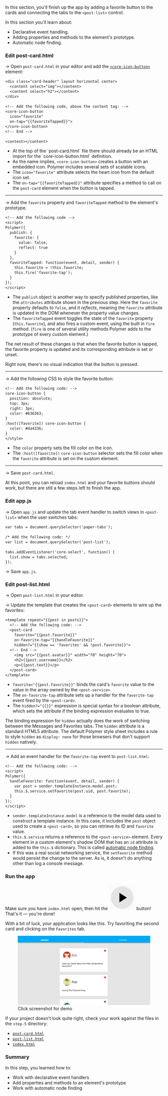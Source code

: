 <toc-element></toc-element>

In this section, you'll finish up the app by adding a favorite button to the cards and connecting the tabs to the `<post-list>` control.

In this section you'll learn about:

-   Declarative event handling.
-   Adding properties and methods to the element's prototype.
-   Automatic node finding.

### Edit post-card.html

<div class="yt-embed">
  <google-youtube
    videoid="qym7deY53SY"
    width="16"
    height="9"
    rel="0"
    autoplay="0"
    fluid>
  </google-youtube>
</div>

&rarr; Open `post-card.html` in your editor and add the
<code><a href="//polymer-project.org/docs/elements/core-elements.html#core-icon-button">&lt;core-icon-button></a></code>
element:

```side-by-side
<div class="card-header" layout horizontal center>
  <content select="img"></content>
  <content select="h2"></content>
</div>

<!-- Add the following code, above the content tag: -->
<core-icon-button
  icon="favorite"
  on-tap="{{favoriteTapped}}">
</core-icon-button>
<!-- End -->

<content></content>
```

<ul class="side-by-side">
  <li>At the top of the `post-card.html` file there should already be an HTML import for the `core-icon-button.html` definition.</li>
  <li>As the name implies, <code>&lt;core-icon-button&gt;</code> creates a button with an
  embedded icon. Polymer includes several sets of
  scalable icons.</li>
  <li>The <code>icon="favorite"</code> attribute selects the heart icon from the
  default icon set.</li>
  <li>The <code>on-tap=</code><wbr><code>"{{favoriteTapped}}"</code> attribute specifies a method to call
  on the <code>post-card</code> element when the button is tapped.</li>
</ul>

<hr>

&rarr; Add the `favorite` property and `favoriteTapped` method to the element's   
prototype. 

```side-by-side
<!-- Add the following code -->
<script>
Polymer({
  publish: {
    favorite: {
      value: false,
      reflect: true
    }
  },
  favoriteTapped: function(event, detail, sender) {
    this.favorite = !this.favorite;
    this.fire('favorite-tap');
  }
});
</script>
```

<ul class="side-by-side">
  <li>The <code>publish</code> object is another way to specify published properties,
  like the <code>attributes</code> attribute shown in the previous step. Here the
  <code>favorite</code> property defaults to <code>false</code>, and it <em>reflects</em>, meaning
  the <code>favorite</code> attribute is updated in the DOM whenever the property value
  changes.</li>
  <li>The <code>favoriteTapped</code> event toggles the state of the <code>favorite</code>
  property (<code>this.favorite</code>), and also fires a custom event, using the
  built in <code>fire</code> method. (<code>fire</code> is one of several utility methods
  Polymer adds to the prototype of every custom element.)</li>
</ul>

The net result of these changes is that when the favorite button is 
tapped, the favorite property is updated and its corresponding attribute 
is set or unset.

Right now, there's no visual indication that the button is pressed.

<hr>

&rarr; Add the following CSS to style the favorite button:

```side-by-side
<!-- Add the following code: -->
core-icon-button {
  position: absolute;
  top: 3px;
  right: 3px;
  color: #636363;
}
:host([favorite]) core-icon-button {
  color: #da4336;
}
</style>
```

<ul class="side-by-side">
  <li>The <code>color</code> property sets the fill color on the icon.</li>
  <li>The <code>:host([favorite])</code> <code>core-icon-button</code> selector sets the
  fill color when the <code>favorite</code> attribute is set on the custom element.</li>
</ul>

<hr>

&rarr; Save `post-card.html`.
   
At this point, you can reload `index.html` and your favorite buttons should 
work, but there are still a few steps left to finish the app.

### Edit app.js

<div class="yt-embed">
  <google-youtube
    videoid="prneaX8RwY0"
    width="16"
    height="9"
    rel="0"
    autoplay="0"
    fluid>
  </google-youtube>
</div>

&rarr; Open `app.js` and update the tab event handler to switch views in 
`<post-list>` when the user switches tabs:

    var tabs = document.querySelector('paper-tabs');

    /* Add the following code: */
    var list = document.querySelector('post-list');

    tabs.addEventListener('core-select', function() {
      list.show = tabs.selected;
    });

&rarr; Save `app.js`.

### Edit post-list.html

&rarr; Open `post-list.html` in your editor.

&rarr; Update the template that creates the `<post-card>` elements to wire up the favorites:

```side-by-side
<template repeat="{{post in posts}}">
  <!-- Add the following code: -->
  <post-card
    favorite="{{post.favorite}}"
    on-favorite-tap="{{handleFavorite}}"
    hidden?="{{show == 'favorites' && !post.favorite}}">
  <!-- End -->
    <img src="{{post.avatar}}" width="70" height="70">
    <h2>{{post.username}}</h2>
    <p>{{post.text}}</p>
  </post-card>
</template>
```

<ul class="side-by-side">
  <li><code>favorite=<wbr>"{{post.favorite}}"</code> binds the 
  card's <code>favorite</code> value to the
  value in the array owned by the <code>&lt;post-service&gt;</code>.</li>
  <li>The <code>on-favorite-tap</code> attribute sets up a handler for the
  <code>favorite-tap</code> event fired by the <code>&lt;post-card&gt;</code>.</li>
  <li>The <code>hidden?=</code><wbr><code>"{{}}"</code> expression is special syntax for a boolean
  attribute, which sets the attribute if the binding expression
  evaluates to true. </li>
</ul>

The binding expression for `hidden` actually does the work of switching 
between the Messages and Favorites tabs. The `hidden` attribute is a 
standard HTML5 attribute. The default Polymer style sheet includes a rule to style `hidden` as `display: none` for those browsers that don't support `hidden` natively.

<hr>

<div class="yt-embed">
  <google-youtube
    videoid="aBbs3QUgFHs"
    width="16"
    height="9"
    rel="0"
    autoplay="0"
    fluid>
  </google-youtube>
</div>

&rarr; Add an event handler for the `favorite-tap` event to `post-list.html`:

```side-by-side
<!-- Add the following code: -->
<script>
Polymer({
  handleFavorite: function(event, detail, sender) {
    var post = sender.templateInstance.model.post;
    this.$.service.setFavorite(post.uid, post.favorite);
  }
});
</script>
```

<ul class="side-by-side">
  <li><code>sender<wbr>.templateInstance<wbr>.model</code> is a reference to the model data used
  to construct a template instance. In this case, it includes the <code>post</code>
  object used to create a <code>&lt;post-card&gt;</code>, so you can retrieve its ID and
  <code>favorite</code> value.</li>
  <li><code>this.$.service</code> returns a reference to the <code>&lt;post-service&gt;</code> element.
  Every element in a custom element's shadow DOM that has an <code>id</code>
  attribute is added to the <code>this.$</code> dictionary. This is called
  <a href="//polymer-project.org/docs/polymer/polymer.html#automatic-node-finding">automatic node finding</a>.</li>
  <li>If this was a real social networking service, the <code>setFavorite</code> method
  would persist the change to the server. As is, it doesn't do anything
  other than log a console message.</li>
</ul>

### Run the app

Make sure you have `index.html` open, then hit the <img src="img/runbutton.png" class="icon"> button! That's it &mdash; you're done!

With a bit of luck, your application looks like this. Try favoriting the second card and clicking on the `Favorites` tab.

<figure layout vertical center>
  <a href="//polymer-project.org/apps/polymer-tutorial/finished/" class="unquote-link">
    <img src="img/s5-app.png" alt="Finished tutorial">
  </a>
  <figcaption>
    Click screenshot for demo
  </figcaption>
</figure>

If your project doesn't look quite right, check your work against the files in the `step-5` directory:

-   [`post-card.html`](https://github.com/robdodson/its-hackademic/blob/master/static/codelabs/1-polymer-first-app/PolymerApp/step-5/post-card.html)
-   [`post-list.html`](https://github.com/robdodson/its-hackademic/blob/master/static/codelabs/1-polymer-first-app/PolymerApp/step-5/post-list.html)
-   [`index.html`](https://github.com/robdodson/its-hackademic/blob/master/static/codelabs/1-polymer-first-app/PolymerApp/step-5/index.html)

### Summary

In this step, you learned how to:

- Work with declarative event handlers
- Add properties and methods to an element's prototype
- Work with automatic node finding
